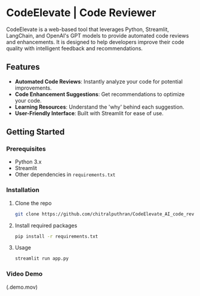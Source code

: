 # CodeElevate | Code Reviewer

CodeElevate is a web-based tool that leverages Python, Streamlit, LangChain, and OpenAI's GPT models to provide automated code reviews and enhancements. It is designed to help developers improve their code quality with intelligent feedback and recommendations.

## Features
- **Automated Code Reviews**: Instantly analyze your code for potential improvements.
- **Code Enhancement Suggestions**: Get recommendations to optimize your code.
- **Learning Resources**: Understand the 'why' behind each suggestion.
- **User-Friendly Interface**: Built with Streamlit for ease of use.

## Getting Started

### Prerequisites
- Python 3.x
- Streamlit
- Other dependencies in `requirements.txt`

### Installation
1. Clone the repo
   ```sh
   git clone https://github.com/chitralputhran/CodeElevate_AI_code_reviewer.git
   ```
2. Install required packages
   ```sh
   pip install -r requirements.txt
   ```
3. Usage
   ```sh
   streamlit run app.py
   ```
### Video Demo
(.demo.mov)
